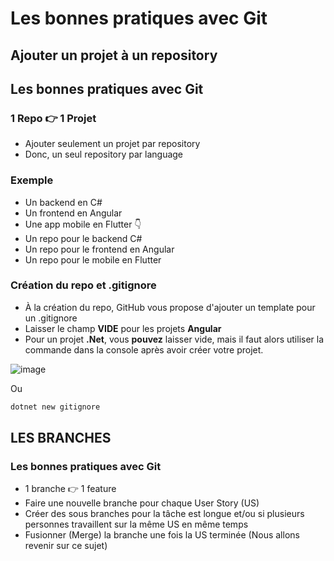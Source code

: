 # Les bonnes pratiques avec Git

## Ajouter un projet à un repository
## Les bonnes pratiques avec Git
### 1 Repo 👉 1 Projet
- Ajouter seulement un projet par repository
- Donc, un seul repository par language
### Exemple
- Un backend en C#
- Un frontend en Angular
- Une app mobile en Flutter
👇
- Un repo pour le backend C#
- Un repo pour le frontend en Angular
- Un repo pour le mobile en Flutter

### Création du repo et .gitignore
- À la création du repo, GitHub vous propose d'ajouter un template pour un .gitignore
- Laisser le champ **VIDE** pour les projets **Angular**
- Pour un projet **.Net**, vous **pouvez** laisser vide, mais il faut alors utiliser la commande dans la console après avoir créer votre projet.

![image](/img/infos/creationProjetGitHub.png)

Ou

``` powershell
dotnet new gitignore
```

## LES BRANCHES
### Les bonnes pratiques avec Git
- 1 branche 👉 1 feature
- Faire une nouvelle branche pour chaque User Story (US)
- Créer des sous branches pour la tâche est longue et/ou si plusieurs personnes travaillent sur la même US en même temps
- Fusionner (Merge) la branche une fois la US terminée (Nous allons revenir sur ce sujet)
